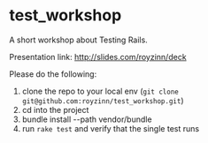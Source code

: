 # test_workshop
A short workshop about Testing Rails.

Presentation link: http://slides.com/royzinn/deck

Please do the following:

1. clone the repo to your local env (```git clone git@github.com:royzinn/test_workshop.git```)
2. cd into the project
3. bundle install --path vendor/bundle
4. run ```rake test``` and verify that the single test runs
